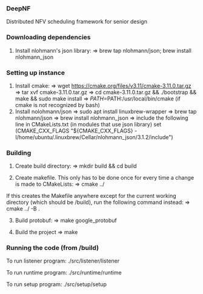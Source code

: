 ### DeepNF
Distributed NFV scheduling framework for senior design

### Downloading dependencies
1. Install nlohmann's json library:
    => brew tap nlohmann/json; brew install nlohmann_json

### Setting up instance
1. Install cmake:
    => wget https://cmake.org/files/v3.11/cmake-3.11.0.tar.gz
    => tar xvf cmake-3.11.0.tar.gz
    => cd cmake-3.11.0.tar.gz && ./bootstrap && make && sudo make install
    => $PATH=$PATH:/usr/local/bin/cmake (if cmake is not recognized by bash)
2. Install nolohmann/json
    => sudo apt install linuxbrew-wrapper
    => brew tap nlohmann/json
    => brew install nlohmann_json
    => include the following line in CMakeLists.txt (in modules that use json library)
        set (CMAKE_CXX_FLAGS "${CMAKE_CXX_FLAGS} -I/home/ubuntu/.linuxbrew/Cellar/nlohmann_json/3.1.2/include")

### Building
1. Create build directory:
    => mkdir build && cd build

2. Create makefile. This only has to be done once for every time a change is made to CMakeLists:
    => cmake ../

If this creates the Makefile anywhere except for the current working directory (which should be
/build), run the following command instead:
    => cmake ../ -B .

3. Build protobuf:
    => make google_protobuf

4. Build the project
    => make

### Running the code (from /build)
To run listener program:
    ./src/listener/listener

To run runtime program:
    ./src/runtime/runtime

To run setup program:
    ./src/setup/setup
